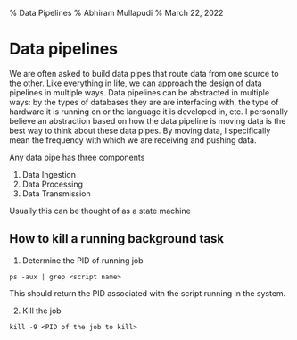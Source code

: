 % Data Pipelines
% Abhiram Mullapudi
% March 22, 2022

# Data pipelines

We are often asked to build data pipes that route data from one source to the other. 
Like everything in life, we can approach the design of data pipelines in multiple ways.
Data pipelines can be abstracted in multiple ways: by the types of databases they are are interfacing with, the type of hardware it is running on or the language it is developed in, etc.
I personally believe an abstraction based on how the data pipeline is moving data is the best way to think about these data pipes.
By moving data, I specifically mean the frequency with which we are receiving and pushing data. 

Any data pipe has three components 
1. Data Ingestion
2. Data Processing
3. Data Transmission

Usually this can be thought of as a state machine




## How to kill a running background task

1. Determine the PID of running job

```shell
ps -aux | grep <script name>
```
This should return the PID associated with the script running in the system.

2. Kill the job

```
kill -9 <PID of the job to kill>
```
